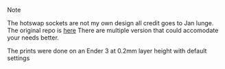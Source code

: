 > [!NOTE]
> The hotswap sockets are not my own design all credit goes to Jan lunge. The original repo is [here](https://github.com/JanLunge/keyboards/blob/504df51700978bed737fc10f7224ae83d47c33f2/hotswap_socket/hotswap_mx__compact.stl)
> There are multiple version that could accomodate your needs better.
>
> The prints were done on an Ender 3 at 0.2mm layer height with default settings
